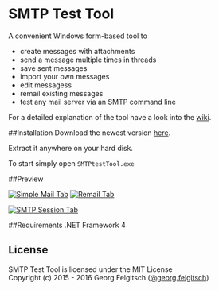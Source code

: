 # SMTP Test Tool

A convenient Windows form-based tool to

- create messages with attachments
- send a message multiple times in threads
- save sent messages
- import your own messages
- edit messagess
- remail existing messages
- test any mail server via an SMTP command line

For a detailed explanation of the tool have a look into the [wiki](https://github.com/georgjf/SMTPtool/wiki).  


##Installation
Download the newest version [here](https://raw.githubusercontent.com/georgjf/SMTPtool/master/SMTPtool%20v4.zip). 

Extract it anywhere on your hard disk.

To start simply open `SMTPtestTool.exe`


##Preview

[![Simple Mail Tab][2]][1] [![Remail Tab][4]][3] 

[![SMTP Session Tab][6]][5]


##Requirements
.NET Framework 4


## License
SMTP Test Tool is licensed under the MIT License  
Copyright (c) 2015 - 2016 Georg Felgitsch ([@georg.felgitsch](https://twitter.com/GeorgFelgitsch))



  [1]: https://raw.githubusercontent.com/georgjf/SMTPtool/master/assets/simpleMailTab.PNG
  [2]: https://raw.githubusercontent.com/georgjf/SMTPtool/master/assets/SimpleMailTab_small.png
  [3]: https://raw.githubusercontent.com/georgjf/SMTPtool/master/assets/remailTab.PNG
  [4]: https://raw.githubusercontent.com/georgjf/SMTPtool/master/assets/remailTab_small.PNG
  [5]: https://raw.githubusercontent.com/georgjf/SMTPtool/master/assets/sessionTab.PNG
  [6]: https://raw.githubusercontent.com/georgjf/SMTPtool/master/assets/sessionTab_small.PNG